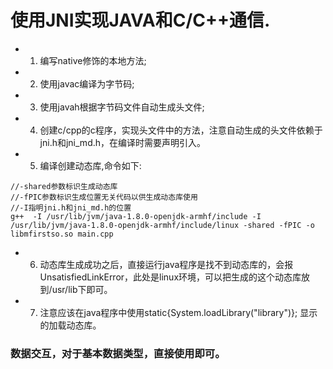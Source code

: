 # 使用JNI实现JAVA和C/C++通信.
* 1. 编写native修饰的本地方法;
* 2. 使用javac编译为字节码;
* 3. 使用javah根据字节码文件自动生成头文件;
* 4. 创建c/cpp的c程序，实现头文件中的方法，注意自动生成的头文件依赖于jni.h和jni_md.h，在编译时需要声明引入。
* 5. 编译创建动态库,命令如下:

```
//-shared参数标识生成动态库
//-fPIC参数标识生成位置无关代码以供生成动态库使用
//-I指明jni.h和jni_md.h的位置
g++  -I /usr/lib/jvm/java-1.8.0-openjdk-armhf/include -I /usr/lib/jvm/java-1.8.0-openjdk-armhf/include/linux -shared -fPIC -o libmfirstso.so main.cpp

```
* 6. 动态库生成成功之后，直接运行java程序是找不到动态库的，会报UnsatisfiedLinkError，此处是linux环境，可以把生成的这个动态库放到/usr/lib下即可。
* 7. 注意应该在java程序中使用static{System.loadLibrary("library")}; 显示的加载动态库。

### 数据交互，对于基本数据类型，直接使用即可。
